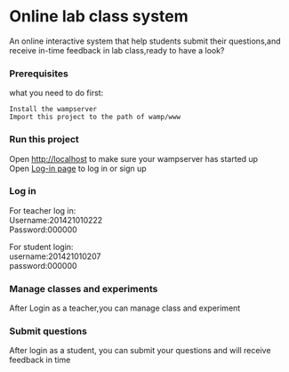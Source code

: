 # Online lab class system
An online interactive system that help students submit their questions,and receive in-time feedback in lab class,ready to have a look?

 
### Prerequisites
what you need to do first:
```
Install the wampserver
Import this project to the path of wamp/www
```

### Run this project
Open [http://localhost](http://localhost) to make sure your wampserver has started up<br>
Open [Log-in page](http://localhost/powerdebuger/admin-login.php) to log in or sign up

### Log in
For teacher log in:<br>
Username:201421010222<br>
Password:000000<br>

For student login:<br>
username:201421010207<br>
password:000000

### Manage classes and experiments
After Login as a teacher,you can manage class and experiment

### Submit questions
After login as a student, you can submit your questions and will receive feedback in time
